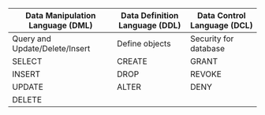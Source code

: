 | Data Manipulation Language (DML) | Data Definition Language (DDL)              | Data Control Language (DCL)         |
|----------------------------------|---------------------------------------------|-------------------------------------|
| Query and Update/Delete/Insert   | Define objects | Security for database |
| SELECT                           | CREATE                                      | GRANT                               |
| INSERT                           | DROP                                        | REVOKE                              |
| UPDATE                           | ALTER                                       | DENY                                |
| DELETE                           |                                             |                                     |